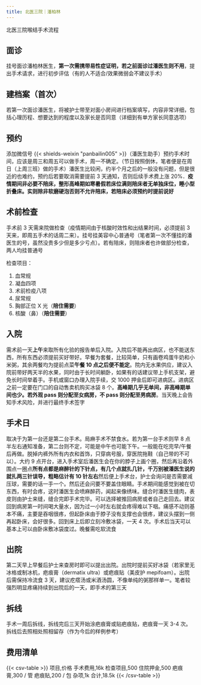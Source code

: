 ```yaml
---
title: 北医三院｜潘柏林
---
```


北医三院喉结手术流程

## 面诊

挂号面诊潘柏林医生，**第一次需携带易性症证明，若之前面诊过潘医生则不用**，提出手术请求，进行初步评估（有的人不适合/效果微弱会不建议手术）

## 建档案（**首次**）

若第一次面诊潘医生，将被护士带至对面小房间进行档案填写，内容非常详细，包括心理历程、想要达到的程度以及家长是否同意（详细到有单方家长同意选项）

## 预约

添加微信号 {{< shields-weixin "panbailin005" >}}（潘医生助手）预约手术时间，应该是周三和周五可以做手术，周一不确定。（节日按照倒休，笔者便是在周日（上周三班）做的手术）潘医生比较闲，约半个月之后的一般没有问题，但是很近的也难约，预约后若要取消需要提前 3 天通知，否则后续手术费上涨 20%．**疫情期间非必要不陪床，整形高峰期如寒暑假若床位满则陪床者无单独床位，睡小型折叠床。实则除非软磨硬泡否则不允许陪床，若陪床必须预约时提前说好**

## 术前检查

手术前 3 天需来院做检查（疫情期间由于核酸时效性和出结果时间，必须提前 3 天来，即周五手术的话周二来）。挂号挂美容中心普通号（笔者第一次不懂挂的潘医生的号，虽然没贵多少但是多少亏点）。若有陪床，则陪床者也许做部分检查，两人均挂普通号

检查项目：

1. 血常规
1. 凝血四项
1. 术前检疫八项
1. 尿常规
1. 胸部正位 X 光（**陪住需要**）
1. 核酸（鼻）（**陪住需要**）

## 入院

需术前一天**上午**来取所有化验的报告单后入院。入院后不能再出病区，也不能送东西，所有东西必须提前买好带好。早餐为套餐，比较简单，只有画卷鸡蛋牛奶和小米粥，其余两餐均为提前点菜**午餐 10 点之后便不能定**。院内无水果供应，建议入院前带好两天半的水果，同时由于长时间躺卧，如果有的话建议带上手机支架，避免长时间举着手。手机或窗口办理入院手续，交 1000 押金后即可进病区。进病区之前一定要在门口的自动售卖机购买冰袋 8 个。**高峰期几乎无单间，非高峰期单间也少。若外观 pass 则分配至女病房，不 pass 则分配至男病房**。当天晚上会告知手术风险，并进行最终手术签字

## 手术日

取决于为第一台还是第二台手术。局麻手术不禁食水。若为第一台手术则早 8 点半左右通知准备，第二台则不定，可能是中午也可能下午。一般能在吃完早/午餐后再做。脱掉内裤外所有内衣和首饰，只穿病号服，穿医院拖鞋（自己带的不可以）。大约 9 点开台，进入手术室后潘医生会在你的脖子上画个圈，然后再沿着外围点一圈点**所有点都是麻醉针的下针点，有几个点就扎几针，千万别被潘医生说的就扎两三针误导，粗略估计有 10 针左右**然后便上手术台，护士会询问是否需要减压球，需要的话一手一个。然后还会问要不要盖住眼睛。手术期间能感觉到被在切东西，有时会疼，这时潘医生会喷麻醉药，闻起来像绣味。缝合时潘医生缝肉，表皮则由护士来缝，缝合完即手术完毕。可以选择被推回病房或者自己走回去。建议回到病房第一时间喝大量水，因为过一小时左右就会疼得难以下咽。痛感不动则基本不痛，主要是吞咽很疼，但起卧床由于脖子没有支撑也会很疼，建议头摆到一侧再起卧床，会好很多。回到床上后即立刻冷敷冰袋，一天 4 次。手术后当天可以基本上可以由卧床敷冰袋度过。晚餐需吃软流食

## 出院

第二天早上早餐后护士来查房时即可以提出出院。出院时提前买好冰袋（若家里无冰格或制冰机，疤痕膏（dermatix ultra）或疤痕贴（美皮护 mepifoam）。出院后需保持冷流食 3 天，建议疙瘩汤或米酒汤圆，不像单纯的粥那样单一。笔者较强烈明显疼痛持续到出院后的一天，即手术的第三天

## 拆线

手术一周后拆线，拆线完后三天开始涂疤痕膏或贴疤痕贴，疤痕膏一天 3-4 次。拆线后去照相处照相留存（作为今后的样例参考）

## 费用清单

{{< csv-table >}}
项目,价格
手术费用,16k
检查项目,500
住院押金,500
疤痕膏,300 / 管
疤痕贴,200 / 包
杂项,1k
合计,18.5k
{{< /csv-table >}}
